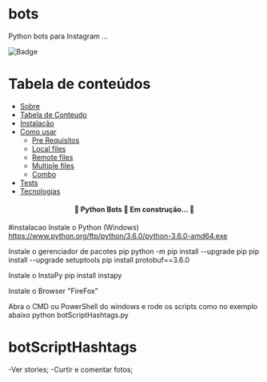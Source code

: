 # bots
Python bots para Instagram ...

![Badge](https://img.shields.io/badge/Blog-AtriosTech-339933?style=for-the-badge&logo=ghost)

Tabela de conteúdos
=================
<!--ts-->
   * [Sobre](#Sobre)
   * [Tabela de Conteudo](#tabela-de-conteudo)
   * [Instalação](#instalacao)
   * [Como usar](#como-usar)
      * [Pre Requisitos](#pre-requisitos)
      * [Local files](#local-files)
      * [Remote files](#remote-files)
      * [Multiple files](#multiple-files)
      * [Combo](#combo)
   * [Tests](#testes)
   * [Tecnologias](#tecnologias)
<!--te-->

<h4 align="center">
	🚧  Python Bots 🚀 Em construção...  🚧
</h4>

#instalacao
Instale o Python (Windows)
https://www.python.org/ftp/python/3.6.0/python-3.6.0-amd64.exe

Instale o gerenciador de pacotes pip
python -m pip install --upgrade pip
pip install --upgrade setuptools
pip install protobuf==3.6.0

Instale o InstaPy
pip install instapy

Instale o Browser "FireFox"

Abra o CMD ou PowerShell do windows e rode os scripts como no exemplo abaixo
python botScriptHashtags.py

# botScriptHashtags
  -Ver stories;
  -Curtir e comentar fotos;
